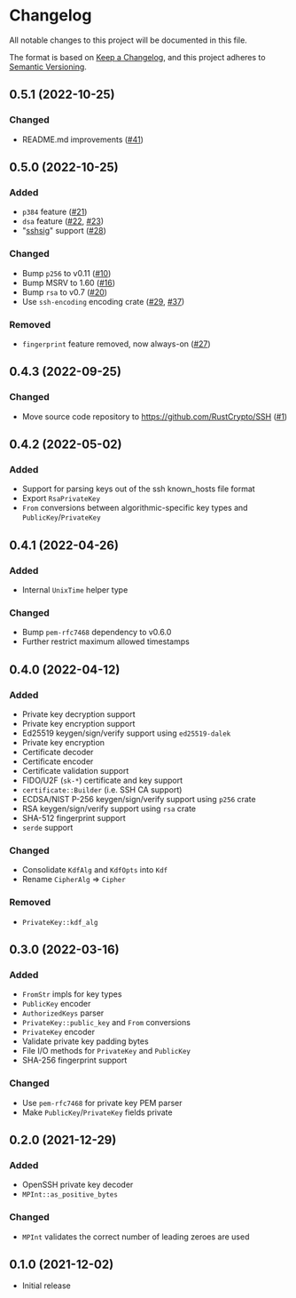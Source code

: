 # Changelog
All notable changes to this project will be documented in this file.

The format is based on [Keep a Changelog](https://keepachangelog.com/en/1.0.0/),
and this project adheres to [Semantic Versioning](https://semver.org/spec/v2.0.0.html).

## 0.5.1 (2022-10-25)
### Changed
- README.md improvements ([#41])

[#41]: https://github.com/RustCrypto/SSH/pull/41

## 0.5.0 (2022-10-25)
### Added
- `p384` feature ([#21])
- `dsa` feature ([#22], [#23])
- "[sshsig]" support ([#28])

### Changed
- Bump `p256` to v0.11 ([#10])
- Bump MSRV to 1.60 ([#16])
- Bump `rsa` to v0.7 ([#20])
- Use `ssh-encoding` encoding crate ([#29], [#37])

### Removed
- `fingerprint` feature removed, now always-on ([#27])

[#10]: https://github.com/RustCrypto/SSH/pull/10
[#16]: https://github.com/RustCrypto/SSH/pull/16
[#20]: https://github.com/RustCrypto/SSH/pull/20
[#21]: https://github.com/RustCrypto/SSH/pull/21
[#22]: https://github.com/RustCrypto/SSH/pull/22
[#23]: https://github.com/RustCrypto/SSH/pull/23
[#27]: https://github.com/RustCrypto/SSH/pull/27
[#28]: https://github.com/RustCrypto/SSH/pull/28
[#29]: https://github.com/RustCrypto/SSH/pull/29
[#37]: https://github.com/RustCrypto/SSH/pull/37
[sshsig]: https://cvsweb.openbsd.org/src/usr.bin/ssh/PROTOCOL.sshsig?annotate=HEAD

## 0.4.3 (2022-09-25)
### Changed
- Move source code repository to <https://github.com/RustCrypto/SSH> ([#1])

[#1]: https://github.com/RustCrypto/SSH/pull/1

## 0.4.2 (2022-05-02)
### Added
- Support for parsing keys out of the ssh known_hosts file format
- Export `RsaPrivateKey`
- `From` conversions between algorithmic-specific key types and `PublicKey`/`PrivateKey`

## 0.4.1 (2022-04-26)
### Added
- Internal `UnixTime` helper type

### Changed
- Bump `pem-rfc7468` dependency to v0.6.0
- Further restrict maximum allowed timestamps

## 0.4.0 (2022-04-12)
### Added
- Private key decryption support
- Private key encryption support
- Ed25519 keygen/sign/verify support using `ed25519-dalek`
- Private key encryption
- Certificate decoder
- Certificate encoder
- Certificate validation support
- FIDO/U2F (`sk-*`) certificate and key support
- `certificate::Builder` (i.e. SSH CA support)
- ECDSA/NIST P-256 keygen/sign/verify support using `p256` crate
- RSA keygen/sign/verify support using `rsa` crate
- SHA-512 fingerprint support
- `serde` support

### Changed
- Consolidate `KdfAlg` and `KdfOpts` into `Kdf`
- Rename `CipherAlg` => `Cipher`

### Removed
- `PrivateKey::kdf_alg`

## 0.3.0 (2022-03-16)
### Added
- `FromStr` impls for key types
- `PublicKey` encoder
- `AuthorizedKeys` parser
- `PrivateKey::public_key` and `From` conversions
- `PrivateKey` encoder
- Validate private key padding bytes
- File I/O methods for `PrivateKey` and `PublicKey`
- SHA-256 fingerprint support

### Changed
- Use `pem-rfc7468` for private key PEM parser
- Make `PublicKey`/`PrivateKey` fields private

## 0.2.0 (2021-12-29)
### Added
- OpenSSH private key decoder
- `MPInt::as_positive_bytes`

### Changed
- `MPInt` validates the correct number of leading zeroes are used

## 0.1.0 (2021-12-02)
- Initial release
